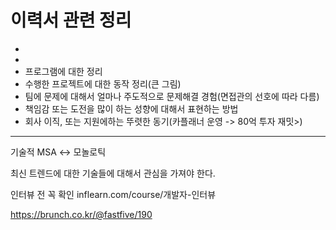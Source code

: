 # 이력서 관련 정리

*
*
* 프로그램에 대한 정리
* 수행한 프로젝트에 대한 동작 정리(큰 그림)
* 팀에 문제에 대해서 얼마나 주도적으로 문제해결 경험(면접관의 선호에 따라 다름)
* 책임감 또는 도전을 많이 하는 성향에 대해서 표현하는 방법
* 회사 이직, 또는 지원에하는 뚜렷한 동기(카플래너 운영 -> 80억 투자 재밋>)


---
기술적
MSA <-> 모놀로틱

최신 트렌드에 대한 기술들에 대해서 관심을 가져야 한다.



인터뷰 전 꼭 확인
inflearn.com/course/개발자-인터뷰

https://brunch.co.kr/@fastfive/190

